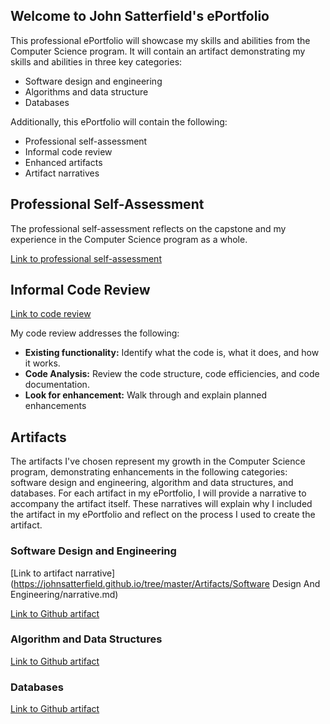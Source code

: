 ## Welcome to John Satterfield's ePortfolio

This professional ePortfolio will showcase my skills and abilities from the Computer Science program.  It will contain an artifact demonstrating my skills and abilities in three key categories:
* Software design and engineering
* Algorithms and data structure
* Databases

Additionally, this ePortfolio will contain the following:
* Professional self-assessment
* Informal code review
* Enhanced artifacts
* Artifact narratives

## Professional Self-Assessment

The professional self-assessment reflects on the capstone and my experience in the Computer Science program as a whole.

[Link to professional self-assessment](#)

## Informal Code Review

[Link to code review](https://youtu.be/eeJp53gdm24)

My code review addresses the following:
* **Existing functionality:** Identify what the code is, what it does, and how it works.
* **Code Analysis:** Review the code structure, code efficiencies, and code documentation.
* **Look for enhancement:** Walk through and explain planned enhancements

## Artifacts

The artifacts I've chosen represent my growth in the Computer Science program, demonstrating enhancements in the following categories: software design and engineering, algorithm and data structures, and databases. For each artifact in my ePortfolio, I will provide a narrative to accompany the artifact itself. These narratives will explain why I included the artifact in my ePortfolio and reflect on the process I used to create the artifact.

### Software Design and Engineering

[Link to artifact narrative](https://johnsatterfield.github.io/tree/master/Artifacts/Software Design And Engineering/narrative.md)

[Link to Github artifact](https://github.com/johnsatterfield/johnsatterfield.github.io/tree/master/Artifacts/Software%20Design%20And%20Engineering)

### Algorithm and Data Structures

[Link to Github artifact](https://github.com/johnsatterfield/johnsatterfield.github.io/tree/master/Artifacts/Data%20Structures%20And%20Algorithms)

### Databases

[Link to Github artifact](https://github.com/johnsatterfield/johnsatterfield.github.io/tree/master/Artifacts/Databases)
